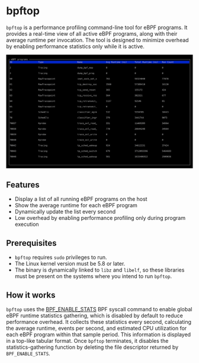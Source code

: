 # bpftop

`bpftop` is a performance profiling command-line tool for eBPF programs. It provides a real-time view of all active eBPF programs, along with their average runtime per invocation. The tool is designed to minimize overhead by enabling performance statistics only while it is active.

![bpftop](https://github.com/Netflix/bpftop/blob/main/bpftop.png?raw=true)

## Features

- Display a list of all running eBPF programs on the host
- Show the average runtime for each eBPF program
- Dynamically update the list every second
- Low overhead by enabling performance profiling only during program execution

## Prerequisites

- `bpftop` requires `sudo` privileges to run.
- The Linux kernel version must be 5.8 or later.
- The binary is dynamically linked to `libz` and `libelf`, so these libraries must be present on the systems where you intend to run `bpftop`.

## How it works

`bpftop` uses the [BPF_ENABLE_STATS](https://elixir.bootlin.com/linux/v6.6.16/source/include/uapi/linux/bpf.h#L792) BPF syscall command to enable global eBPF runtime statistics gathering, which is disabled by default to reduce performance overhead. It collects these statistics every second, calculating the average runtime, events per second, and estimated CPU utilization for each eBPF program within that sample period. This information is displayed in a top-like tabular format. Once `bpftop` terminates, it disables the statistics-gathering function by deleting the file descriptor returned by `BPF_ENABLE_STATS`.